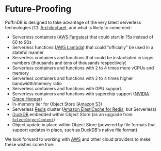 # Future-Proofing

PuffinDB is designed to take advantage of the very latest serverless technologies (*Cf.* [Architecture](Architecture.md)), and what is likely to come next:

- Serverless containers ([AWS Fargates](https://aws.amazon.com/fargate/)) that could start in 15s instead of 60 to 90s
- Serverless functions ([AWS Lambda](https://aws.amazon.com/lambda/)) that could "officially" be used in a stateful manner
- Serverless containers and functions that could be instantiated in larger numbers (thousands and tens of thousands respectively)
- Serverless containers and functions with 2 to 4 times more vCPUs and memory
- Serverless containers and functions with 2 to 4 times higher bandwidth/memory ratio
- Serverless containers and functions with GPU support.
- Serverless containers and functions with superchip support ([NVIDIA Grace Hopper](https://www.nvidia.com/en-us/data-center/grace-hopper-superchip/))
- In-memory tier for Object Store ([Amazon S3](https://aws.amazon.com/s3/))
- Serverless [Redis](https://redis.io/) cluster ([Amazon ElastiCache for Redis](https://aws.amazon.com/elasticache/redis/), but Serverless)
- [DuckDB](https://duckdb.org/) embedded within Object Store (as an upgrade from [`SelectObjectContent`](https://docs.aws.amazon.com/AmazonS3/latest/API/API_SelectObjectContent.html))
- Object update in place within Object Store (powered by file formats that support updates in place, such as DuckDB's native file format)

We look forward to working with [AWS](https://aws.amazon.com/) and other cloud providers to make these wishes come true.
